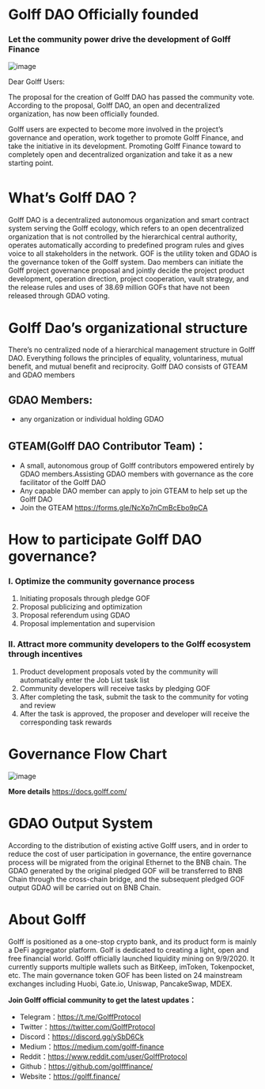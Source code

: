 # Golff DAO Officially founded 

### Let the community power drive the development of Golff Finance

![image](https://docs.golff.com/blog/page/April/2.png)

Dear Golff Users:

The proposal for the creation of Golff DAO has passed the community vote. According to the proposal, Golff DAO, an open and decentralized organization, has now been officially founded.

Golff users are expected to become more involved in the project’s governance and operation, work together to promote Golff Finance, and take the initiative in its development. Promoting Golff Finance toward to completely open and decentralized organization and take it as a new starting point.

# What’s Golff DAO？

Golff DAO is a decentralized autonomous organization and smart contract system serving the Golff ecology, which refers to an open decentralized organization that is not controlled by the hierarchical central authority, operates automatically according to predefined program rules and gives voice to all stakeholders in the network. GOF is the utility token and GDAO is the governance token of the Golff system. Dao members can initiate the Golff project governance proposal and jointly decide the project product development, operation direction, project cooperation, vault strategy, and the release rules and uses of 38.69 million GOFs that have not been released through GDAO voting.

# Golff Dao’s organizational structure

There’s no centralized node of a hierarchical management structure in Golff DAO. Everything follows the principles of equality, voluntariness, mutual benefit, and mutual benefit and reciprocity.
Golff DAO consists of GTEAM and GDAO members

## GDAO Members:

- any organization or individual holding GDAO

## GTEAM(Golff DAO Contributor Team)：

- A small, autonomous group of Golff contributors empowered entirely by GDAO members.Assisting GDAO members with governance as the core facilitator of the Golff DAO
- Any capable DAO member can apply to join GTEAM to help set up the Golff DAO
- Join the GTEAM https://forms.gle/NcXp7nCmBcEbo9pCA

# How to participate Golff DAO governance?

### I. Optimize the community governance process

1. Initiating proposals through pledge GOF
2. Proposal publicizing and optimization
3. Proposal referendum using GDAO
4. Proposal implementation and supervision

### II. Attract more community developers to the Golff ecosystem through incentives

1. Product development proposals voted by the community will automatically enter the Job List task list
2. Community developers will receive tasks by pledging GOF
3. After completing the task, submit the task to the community for voting and review
4. After the task is approved, the proposer and developer will receive the corresponding task rewards

# Governance Flow Chart

![image](https://docs.golff.com/blog/page/April/1.png)

**More details** https://docs.golff.com/

# GDAO Output System

According to the distribution of existing active Golff users, and in order to reduce the cost of user participation in governance, the entire governance process will be migrated from the original Ethernet to the BNB chain. The GDAO generated by the original pledged GOF will be transferred to BNB Chain through the cross-chain bridge, and the subsequent pledged GOF output GDAO will be carried out on BNB Chain.

# About Golff

Golff is positioned as a one-stop crypto bank, and its product form is mainly a DeFi aggregator platform. Golf is dedicated to creating a light, open and free financial world. Golff officially launched liquidity mining on 9/9/2020. It currently supports multiple wallets such as BitKeep, imToken, Tokenpocket, etc. The main governance token GOF has been listed on 24 mainstream exchanges including Huobi, Gate.io, Uniswap, PancakeSwap, MDEX.

**Join Golff official community to get the latest updates：**

- Telegram：https://t.me/GolffProtocol
- Twitter：https://twitter.com/GolffProtocol
- Discord：https://discord.gg/ySbD6Ck
- Medium：https://medium.com/golff-finance
- Reddit：https://www.reddit.com/user/GolffProtocol
- Github：https://github.com/golfffinance/
- Website：https://golff.finance/
